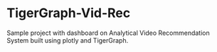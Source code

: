 # TigerGraph-Vid-Rec
Sample project with dashboard on Analytical Video Recommendation System built using plotly and TigerGraph.
